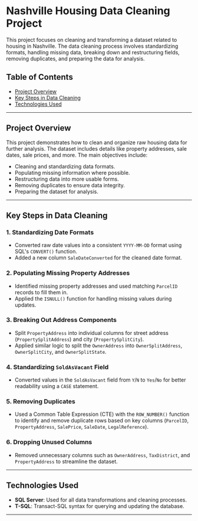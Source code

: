 # Nashville Housing Data Cleaning Project

This project focuses on cleaning and transforming a dataset related to housing in Nashville. The data cleaning process involves standardizing formats, handling missing data, breaking down and restructuring fields, removing duplicates, and preparing the data for analysis.

## Table of Contents
- [Project Overview](#project-overview)
- [Key Steps in Data Cleaning](#key-steps-in-data-cleaning)
- [Technologies Used](#technologies-used)

---

## Project Overview
This project demonstrates how to clean and organize raw housing data for further analysis. The dataset includes details like property addresses, sale dates, sale prices, and more. The main objectives include:
- Cleaning and standardizing data formats.
- Populating missing information where possible.
- Restructuring data into more usable forms.
- Removing duplicates to ensure data integrity.
- Preparing the dataset for analysis.

---

## Key Steps in Data Cleaning

### 1. Standardizing Date Formats
- Converted raw date values into a consistent `YYYY-MM-DD` format using SQL's `CONVERT()` function.
- Added a new column `SaleDateConverted` for the cleaned date format.

### 2. Populating Missing Property Addresses
- Identified missing property addresses and used matching `ParcelID` records to fill them in.
- Applied the `ISNULL()` function for handling missing values during updates.

### 3. Breaking Out Address Components
- Split `PropertyAddress` into individual columns for street address (`PropertySplitAddress`) and city (`PropertySplitCity`).
- Applied similar logic to split the `OwnerAddress` into `OwnerSplitAddress`, `OwnerSplitCity`, and `OwnerSplitState`.

### 4. Standardizing `SoldAsVacant` Field
- Converted values in the `SoldAsVacant` field from `Y`/`N` to `Yes`/`No` for better readability using a `CASE` statement.

### 5. Removing Duplicates
- Used a Common Table Expression (CTE) with the `ROW_NUMBER()` function to identify and remove duplicate rows based on key columns (`ParcelID`, `PropertyAddress`, `SalePrice`, `SaleDate`, `LegalReference`).

### 6. Dropping Unused Columns
- Removed unnecessary columns such as `OwnerAddress`, `TaxDistrict`, and `PropertyAddress` to streamline the dataset.

---

## Technologies Used
- **SQL Server**: Used for all data transformations and cleaning processes.
- **T-SQL**: Transact-SQL syntax for querying and updating the database.

---
